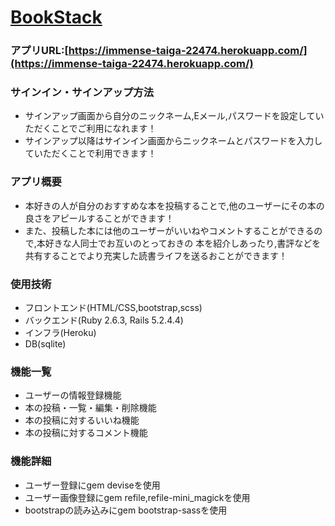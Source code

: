 # [BookStack](https://immense-taiga-22474.herokuapp.com/ "BookStack")

### アプリURL:[https://immense-taiga-22474.herokuapp.com/](https://immense-taiga-22474.herokuapp.com/)

### サインイン・サインアップ方法
- サインアップ画面から自分のニックネーム,Eメール,パスワードを設定していただくことでご利用になれます！
- サインアップ以降はサインイン画面からニックネームとパスワードを入力していただくことで利用できます！

### アプリ概要
- 本好きの人が自分のおすすめな本を投稿することで,他のユーザーにその本の良さをアピールすることができます！
- また、投稿した本には他のユーザーがいいねやコメントすることができるので,本好きな人同士でお互いのとっておきの
  本を紹介しあったり,書評などを共有することでより充実した読書ライフを送るおことができます！

### 使用技術
- フロントエンド(HTML/CSS,bootstrap,scss)
- バックエンド(Ruby 2.6.3, Rails 5.2.4.4)
- インフラ(Heroku)
- DB(sqlite)

### 機能一覧
- ユーザーの情報登録機能
- 本の投稿・一覧・編集・削除機能
- 本の投稿に対するいいね機能
- 本の投稿に対するコメント機能

### 機能詳細
- ユーザー登録にgem deviseを使用
- ユーザー画像登録にgem refile,refile-mini_magickを使用
- bootstrapの読み込みにgem bootstrap-sassを使用


